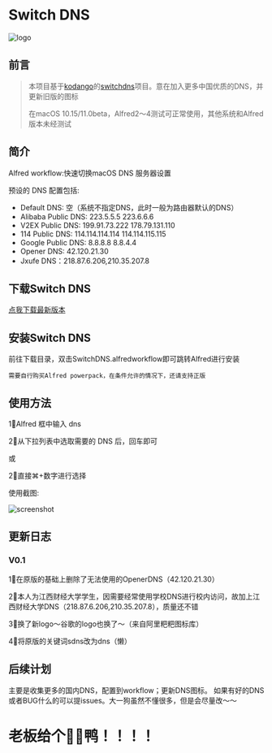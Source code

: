 # Switch DNS
![logo](https://raw.githubusercontent.com/XYZliang/Switch-DNS/master/Switch-DNS/icon.png)

## 前言

> 本项目基于[kodango](https://github.com/kodango)的[switchdns](https://github.com/kodango/switchdns)项目。意在加入更多中国优质的DNS，并更新旧版的图标
> 
> 在macOS 10.15/11.0beta，Alfred2～4测试可正常使用，其他系统和Alfred版本未经测试

## 简介

Alfred workflow:快速切换macOS DNS 服务器设置

预设的 DNS 配置包括:
* Default DNS: 空（系统不指定DNS，此时一般为路由器默认的DNS）
* Alibaba Public DNS: 223.5.5.5 223.6.6.6
* V2EX Public DNS: 199.91.73.222 178.79.131.110
* 114 Public DNS: 114.114.114.114 114.114.115.115
* Google Public DNS: 8.8.8.8 8.8.4.4
* Opener DNS: 42.120.21.30
* Jxufe DNS：218.87.6.206,210.35.207.8

## 下载Switch DNS
[点我下载最新版本](https://raw.githubusercontent.com/XYZliang/Switch-DNS/master/Switch-DNS.alfredworkflow)

## 安装Switch DNS

前往下载目录，双击SwitchDNS.alfredworkflow即可跳转Alfred进行安装

`需要自行购买Alfred powerpack，在条件允许的情况下，还请支持正版`


## 使用方法

1⃣️Alfred 框中输入 dns

2⃣️从下拉列表中选取需要的 DNS 后，回车即可

或

2⃣️直接⌘+数字进行选择

使用截图:

![screenshot](https://raw.githubusercontent.com/XYZliang/Switch-DNS/master/screenshot.png)

## 更新日志

### V0.1

1⃣️在原版的基础上删除了无法使用的OpenerDNS（42.120.21.30）

2⃣️本人为江西财经大学学生，因需要经常使用学校DNS进行校内访问，故加上江西财经大学DNS（218.87.6.206,210.35.207.8），质量还不错

3⃣️换了新logo～谷歌的logo也换了～（来自阿里粑粑图标库）

4⃣️将原版的关键词sdns改为dns（懒）

## 后续计划

主要是收集更多的国内DNS，配置到workflow；更新DNS图标。
如果有好的DNS或者BUG什么的可以提issues。大一狗虽然不懂很多，但是会尽量改～～

# 老板给个🌟🌟鸭！！！！
